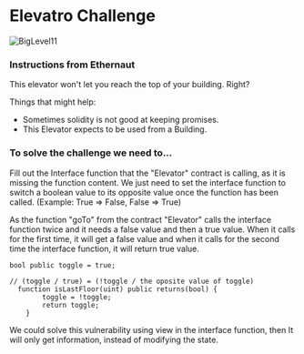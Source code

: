 # Elevatro Challenge

![BigLevel11](https://user-images.githubusercontent.com/102038261/200005950-ecf79f46-5253-4dcc-ab27-3ac462346363.svg)

<h3> Instructions from Ethernaut</h3>

This elevator won't let you reach the top of your building. Right?

Things that might help:
* Sometimes solidity is not good at keeping promises.
* This Elevator expects to be used from a Building.

<h3>To solve the challenge we need to... </h3>

<p>Fill out the Interface function that the "Elevator" contract is calling, as it is missing the function content. We just need to set the interface function to switch a boolean value to its opposite value once the function has been called. (Example: True => False, False => True)

As the function "goTo" from the contract "Elevator" calls the interface function twice and it needs a false value and then a true value. When it calls for the first time, it will get a false value and when it calls for the second time the interface function, it will return true value.</p>

```Solidity
bool public toggle = true;

// (toggle / true) = (!toggle / the oposite value of toggle) 
  function isLastFloor(uint) public returns(bool) {
        toggle = !toggle;
        return toggle;
    }
 ```

<p>We could solve this vulnerability using view in the interface function, then It will only get information, instead of modifying the state.</p>

